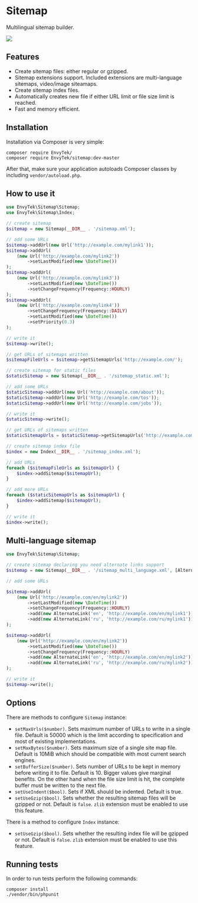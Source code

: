 Sitemap
=======

Multilingual sitemap builder.

<img src="https://travis-ci.org/EnvyTek/sitemap.svg" />

Features
--------

- Create sitemap files: either regular or gzipped.
- Sitemap extensions support. Included extensions are multi-language sitemaps, video/image siteamaps. 
- Create sitemap index files.
- Automatically creates new file if either URL limit or file size limit is reached.
- Fast and memory efficient.

Installation
------------

Installation via Composer is very simple:

```
composer require EnvyTek/
composer require EnvyTek/sitemap:dev-master
```

After that, make sure your application autoloads Composer classes by including
`vendor/autoload.php`.

How to use it
-------------

```php
use EnvyTek\Sitemap\Sitemap;
use EnvyTek\Sitemap\Index;

// create sitemap
$sitemap = new Sitemap(__DIR__ . '/sitemap.xml');

// add some URLs
$sitemap->addUrl(new Url('http://example.com/mylink1'));
$sitemap->addUrl(
    (new Url('http://example.com/mylink2'))
        ->setLastModified(new \DateTime())
);
$sitemap->addUrl(
    (new Url('http://example.com/mylink3'))
        ->setLastModified(new \DateTime())
        ->setChangeFrequency(Frequency::HOURLY)
);
$sitemap->addUrl(
    (new Url('http://example.com/mylink4'))
        ->setChangeFrequency(Frequency::DAILY)
        ->setLastModified(new \DateTime())
        ->setPriority(0.3)
);

// write it
$sitemap->write();

// get URLs of sitemaps written
$sitemapFileUrls = $sitemap->getSitemapUrls('http://example.com/');

// create sitemap for static files
$staticSitemap = new Sitemap(__DIR__ . '/sitemap_static.xml');

// add some URLs
$staticSitemap->addUrl(new Url('http://example.com/about'));
$staticSitemap->addUrl(new Url('http://example.com/tos'));
$staticSitemap->addUrl(new Url('http://example.com/jobs'));

// write it
$staticSitemap->write();

// get URLs of sitemaps written
$staticSitemapUrls = $staticSitemap->getSitemapUrls('http://example.com/');

// create sitemap index file
$index = new Index(__DIR__ . '/sitemap_index.xml');

// add URLs
foreach ($sitemapFileUrls as $sitemapUrl) {
    $index->addSitemap($sitemapUrl);
}

// add more URLs
foreach ($staticSitemapUrls as $sitemapUrl) {
    $index->addSitemap($sitemapUrl);
}

// write it
$index->write();
```

Multi-language sitemap
----------------------

```php
use EnvyTek\Sitemap\Sitemap;

// create sitemap declaring you need alternate links support
$sitemap = new Sitemap(__DIR__ . '/sitemap_multi_language.xml', [AlternateLink::class]);

// add some URLs

$sitemap->addUrl(
    (new Url('http://example.com/en/mylink2'))
        ->setLastModified(new \DateTime())
        ->setChangeFrequency(Frequency::HOURLY)
        ->add(new AlternateLink('en', 'http://example.com/en/mylink1'))
        ->add(new AlternateLink('ru', 'http://example.com/ru/mylink1'))
);

$sitemap->addUrl(
    (new Url('http://example.com/en/mylink2'))
        ->setLastModified(new \DateTime())
        ->setChangeFrequency(Frequency::HOURLY)
        ->add(new AlternateLink('en', 'http://example.com/en/mylink2'))
        ->add(new AlternateLink('ru', 'http://example.com/ru/mylink2'))
);

// write it
$sitemap->write();
```

Options
-------

There are methods to configure `Sitemap` instance:
 
- `setMaxUrls($number)`. Sets maximum number of URLs to write in a single file.
  Default is 50000 which is the limit according to specification and most of
  existing implementations.
- `setMaxBytes($number)`. Sets maximum size of a single site map file.
  Default is 10MiB which should be compatible with most current search engines.
- `setBufferSize($number)`. Sets number of URLs to be kept in memory before writing it to file.
  Default is 10. Bigger values give marginal benefits.
  On the other hand when the file size limit is hit, the complete buffer must be written to the next file.
- `setUseIndent($bool)`. Sets if XML should be indented. Default is true.
- `setUseGzip($bool)`. Sets whether the resulting sitemap files will be gzipped or not.
  Default is `false`. `zlib` extension must be enabled to use this feature.

There is a method to configure `Index` instance:

- `setUseGzip($bool)`. Sets whether the resulting index file will be gzipped or not.
  Default is `false`. `zlib` extension must be enabled to use this feature.

Running tests
-------------

In order to run tests perform the following commands:

```
composer install
./vendor/bin/phpunit
```
